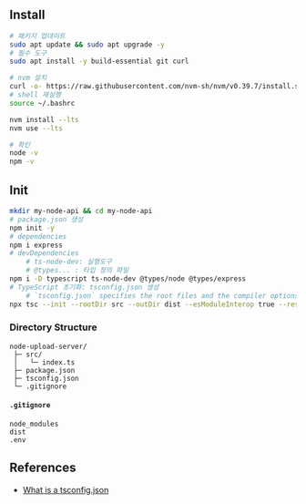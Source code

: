 ## Install

```bash
# 패키지 업데이트
sudo apt update && sudo apt upgrade -y
# 필수 도구
sudo apt install -y build-essential git curl

# nvm 설치
curl -o- https://raw.githubusercontent.com/nvm-sh/nvm/v0.39.7/install.sh | bash
# shell 재실행
source ~/.bashrc

nvm install --lts
nvm use --lts

# 확인
node -v
npm -v
```

## Init

```bash
mkdir my-node-api && cd my-node-api
# package.json 생성
npm init -y
# dependencies 
npm i express
# devDependencies 
    # ts-node-dev: 실행도구
    # @types... : 타입 정의 파일
npm i -D typescript ts-node-dev @types/node @types/express
# TypeScript 초기화: tsconfig.json 생성
    # `tsconfig.json` specifies the root files and the compiler options required to compile the project
npx tsc --init --rootDir src --outDir dist --esModuleInterop true --resolveJsonModule true --module commonjs --target es2020
```

### Directory Structure

```
node-upload-server/
 ├─ src/
 │   └─ index.ts
 ├─ package.json
 ├─ tsconfig.json
 └─ .gitignore
```

#### **`.gitignore`**

```
node_modules
dist
.env
```

## References
- [What is a tsconfig.json](https://www.typescriptlang.org/docs/handbook/tsconfig-json.html)